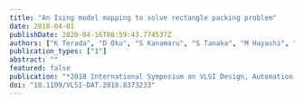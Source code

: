 ```yaml
---
title: "An Ising model mapping to solve rectangle packing problem"
date: 2018-04-01
publishDate: 2020-04-16T08:59:43.774537Z
authors: ["K Terada", "D Oku", "S Kanamaru", "S Tanaka", "M Hayashi", "M Yamaoka", "M Yanagisawa", "N Togawa"]
publication_types: ["1"]
abstract: ""
featured: false
publication: "*2018 International Symposium on VLSI Design, Automation and Test (VLSI-DAT)*"
doi: "10.1109/VLSI-DAT.2018.8373233"
---
```


